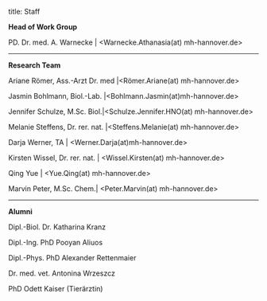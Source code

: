 title: Staff

**Head of Work Group**

PD. Dr. med. A. Warnecke | <Warnecke.Athanasia(at) mh-hannover.de>

---------------------------

**Research Team**


Ariane Römer, Ass.-Arzt Dr. med  |<Römer.Ariane(at) mh-hannover.de>

Jasmin Bohlmann, Biol.-Lab. |<Bohlmann.Jasmin(at)mh-hannover.de>

Jennifer Schulze, M.Sc. Biol.|<Schulze.Jennifer.HNO(at) mh-hannover.de>

Melanie Steffens, Dr. rer. nat. |<Steffens.Melanie(at) mh-hannover.de>

Darja Werner, TA | <Werner.Darja(at)mh-hannover.de>

Kirsten Wissel, Dr. rer. nat. | <Wissel.Kirsten(at) mh-hannover.de>

Qing Yue | <Yue.Qing(at) mh-hannover.de>

Marvin Peter, M.Sc. Chem.| <Peter.Marvin(at) mh-hannover.de>


-----------------------------

**Alumni**

Dipl.-Biol. Dr. Katharina Kranz

Dipl.-Ing. PhD Pooyan Aliuos

Dipl.-Phys. PhD Alexander Rettenmaier

Dr. med. vet. Antonina Wrzeszcz

PhD Odett Kaiser (Tierärztin)